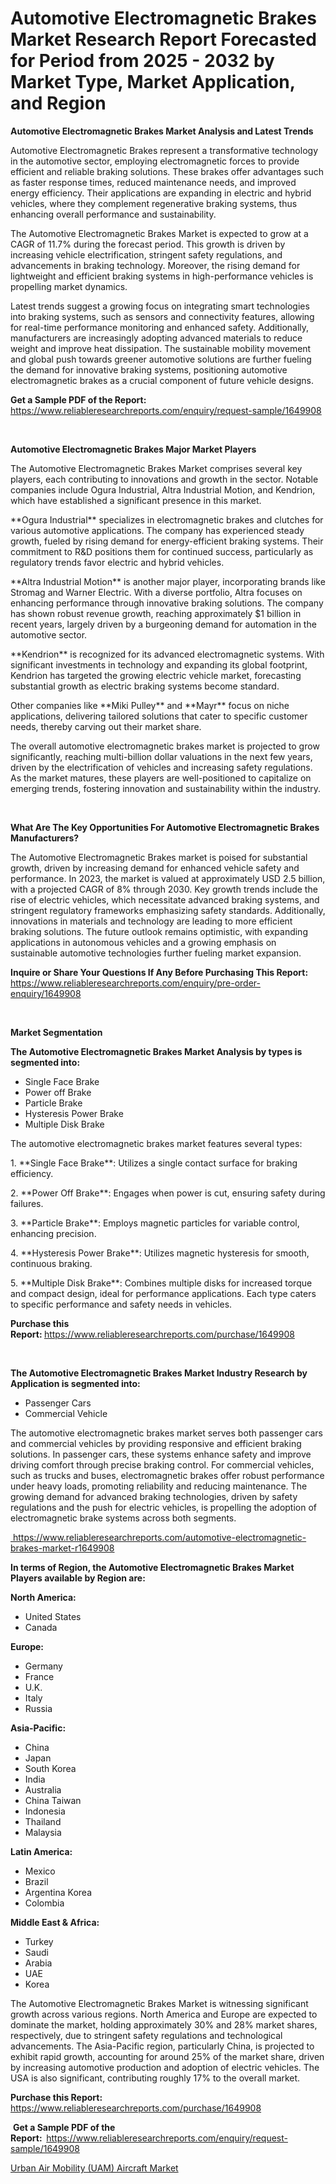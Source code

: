 <p><h1>Automotive Electromagnetic Brakes Market Research Report Forecasted for Period from 2025 -  2032 by Market Type, Market Application, and Region</h1></p><p><strong>Automotive Electromagnetic Brakes Market Analysis and Latest Trends</strong></p>
<p><p>Automotive Electromagnetic Brakes represent a transformative technology in the automotive sector, employing electromagnetic forces to provide efficient and reliable braking solutions. These brakes offer advantages such as faster response times, reduced maintenance needs, and improved energy efficiency. Their applications are expanding in electric and hybrid vehicles, where they complement regenerative braking systems, thus enhancing overall performance and sustainability.</p><p>The Automotive Electromagnetic Brakes Market is expected to grow at a CAGR of 11.7% during the forecast period. This growth is driven by increasing vehicle electrification, stringent safety regulations, and advancements in braking technology. Moreover, the rising demand for lightweight and efficient braking systems in high-performance vehicles is propelling market dynamics. </p><p>Latest trends suggest a growing focus on integrating smart technologies into braking systems, such as sensors and connectivity features, allowing for real-time performance monitoring and enhanced safety. Additionally, manufacturers are increasingly adopting advanced materials to reduce weight and improve heat dissipation. The sustainable mobility movement and global push towards greener automotive solutions are further fueling the demand for innovative braking systems, positioning automotive electromagnetic brakes as a crucial component of future vehicle designs.</p></p>
<p><strong>Get a Sample PDF of the Report:&nbsp;</strong> <a href="https://www.reliableresearchreports.com/enquiry/request-sample/1649908?utm_campaign=2606&utm_medium=2&utm_source=Github&utm_content=ia&utm_term=23032025&utm_id=automotive-electromagnetic-brakes">https://www.reliableresearchreports.com/enquiry/request-sample/1649908</a></p>
<p>&nbsp;</p>
<p><strong>Automotive Electromagnetic Brakes Major Market Players</strong></p>
<p><p>The Automotive Electromagnetic Brakes Market comprises several key players, each contributing to innovations and growth in the sector. Notable companies include Ogura Industrial, Altra Industrial Motion, and Kendrion, which have established a significant presence in this market.</p><p>**Ogura Industrial** specializes in electromagnetic brakes and clutches for various automotive applications. The company has experienced steady growth, fueled by rising demand for energy-efficient braking systems. Their commitment to R&D positions them for continued success, particularly as regulatory trends favor electric and hybrid vehicles.</p><p>**Altra Industrial Motion** is another major player, incorporating brands like Stromag and Warner Electric. With a diverse portfolio, Altra focuses on enhancing performance through innovative braking solutions. The company has shown robust revenue growth, reaching approximately $1 billion in recent years, largely driven by a burgeoning demand for automation in the automotive sector.</p><p>**Kendrion** is recognized for its advanced electromagnetic systems. With significant investments in technology and expanding its global footprint, Kendrion has targeted the growing electric vehicle market, forecasting substantial growth as electric braking systems become standard.</p><p>Other companies like **Miki Pulley** and **Mayr** focus on niche applications, delivering tailored solutions that cater to specific customer needs, thereby carving out their market share.</p><p>The overall automotive electromagnetic brakes market is projected to grow significantly, reaching multi-billion dollar valuations in the next few years, driven by the electrification of vehicles and increasing safety regulations. As the market matures, these players are well-positioned to capitalize on emerging trends, fostering innovation and sustainability within the industry.</p></p>
<p>&nbsp;</p>
<p><strong>What Are The Key Opportunities For Automotive Electromagnetic Brakes Manufacturers?</strong></p>
<p><p>The Automotive Electromagnetic Brakes market is poised for substantial growth, driven by increasing demand for enhanced vehicle safety and performance. In 2023, the market is valued at approximately USD 2.5 billion, with a projected CAGR of 8% through 2030. Key growth trends include the rise of electric vehicles, which necessitate advanced braking systems, and stringent regulatory frameworks emphasizing safety standards. Additionally, innovations in materials and technology are leading to more efficient braking solutions. The future outlook remains optimistic, with expanding applications in autonomous vehicles and a growing emphasis on sustainable automotive technologies further fueling market expansion.</p></p>
<p><strong>Inquire or Share Your Questions If Any Before Purchasing This Report:</strong> <a href="https://www.reliableresearchreports.com/enquiry/pre-order-enquiry/1649908?utm_campaign=2606&utm_medium=2&utm_source=Github&utm_content=ia&utm_term=23032025&utm_id=automotive-electromagnetic-brakes">https://www.reliableresearchreports.com/enquiry/pre-order-enquiry/1649908</a></p>
<p>&nbsp;</p>
<p><strong>Market Segmentation</strong></p>
<p><strong>The Automotive Electromagnetic Brakes Market Analysis by types is segmented into:</strong></p>
<p><ul><li>Single Face Brake</li><li>Power off Brake</li><li>Particle Brake</li><li>Hysteresis Power Brake</li><li>Multiple Disk Brake</li></ul></p>
<p><p>The automotive electromagnetic brakes market features several types: </p><p>1. **Single Face Brake**: Utilizes a single contact surface for braking efficiency.  </p><p>2. **Power Off Brake**: Engages when power is cut, ensuring safety during failures.  </p><p>3. **Particle Brake**: Employs magnetic particles for variable control, enhancing precision.  </p><p>4. **Hysteresis Power Brake**: Utilizes magnetic hysteresis for smooth, continuous braking.  </p><p>5. **Multiple Disk Brake**: Combines multiple disks for increased torque and compact design, ideal for performance applications. Each type caters to specific performance and safety needs in vehicles.</p></p>
<p><strong>Purchase this Report:&nbsp;</strong><a href="https://www.reliableresearchreports.com/purchase/1649908?utm_campaign=2606&utm_medium=2&utm_source=Github&utm_content=ia&utm_term=23032025&utm_id=automotive-electromagnetic-brakes">https://www.reliableresearchreports.com/purchase/1649908</a></p>
<p>&nbsp;</p>
<p><strong>The Automotive Electromagnetic Brakes Market Industry Research by Application is segmented into:</strong></p>
<p><ul><li>Passenger Cars</li><li>Commercial Vehicle</li></ul></p>
<p><p>The automotive electromagnetic brakes market serves both passenger cars and commercial vehicles by providing responsive and efficient braking solutions. In passenger cars, these systems enhance safety and improve driving comfort through precise braking control. For commercial vehicles, such as trucks and buses, electromagnetic brakes offer robust performance under heavy loads, promoting reliability and reducing maintenance. The growing demand for advanced braking technologies, driven by safety regulations and the push for electric vehicles, is propelling the adoption of electromagnetic brake systems across both segments.</p></p>
<p><a href="https://www.reliableresearchreports.com/automotive-electromagnetic-brakes-market-r1649908?utm_campaign=2606&utm_medium=2&utm_source=Github&utm_content=ia&utm_term=23032025&utm_id=automotive-electromagnetic-brakes">&nbsp;https://www.reliableresearchreports.com/automotive-electromagnetic-brakes-market-r1649908</a></p>
<p><strong>In terms of Region, the Automotive Electromagnetic Brakes Market Players available by Region are:</strong></p>
<p>
    <p> <strong> North America: </strong>
        <ul>
            <li>United States</li>
            <li>Canada</li>
        </ul>
        </p> 
    <p> <strong> Europe: </strong>
        <ul>
            <li>Germany</li>
            <li>France</li>
            <li>U.K.</li>
            <li>Italy</li>
            <li>Russia</li>
        </ul>
        </p> 
    <p> <strong> Asia-Pacific: </strong>
        <ul>
            <li>China</li>
            <li>Japan</li>
            <li>South Korea</li>
            <li>India</li>
            <li>Australia</li>
            <li>China Taiwan</li>
            <li>Indonesia</li>
            <li>Thailand</li>
            <li>Malaysia</li>
        </ul>
        </p> 
    <p> <strong> Latin America: </strong>
        <ul>
            <li>Mexico</li>
            <li>Brazil</li>
            <li>Argentina Korea</li>
            <li>Colombia</li>
        </ul>
        </p> 
    <p> <strong> Middle East & Africa: </strong>
        <ul>
            <li>Turkey</li>
            <li>Saudi</li>
            <li>Arabia</li>
            <li>UAE</li>
            <li>Korea</li>
        </ul>
    </p>
    </p>
<p><p>The Automotive Electromagnetic Brakes Market is witnessing significant growth across various regions. North America and Europe are expected to dominate the market, holding approximately 30% and 28% market shares, respectively, due to stringent safety regulations and technological advancements. The Asia-Pacific region, particularly China, is projected to exhibit rapid growth, accounting for around 25% of the market share, driven by increasing automotive production and adoption of electric vehicles. The USA is also significant, contributing roughly 17% to the overall market.</p></p>
<p><strong>Purchase this Report: </strong><a href="https://www.reliableresearchreports.com/purchase/1649908?utm_campaign=2606&utm_medium=2&utm_source=Github&utm_content=ia&utm_term=23032025&utm_id=automotive-electromagnetic-brakes">https://www.reliableresearchreports.com/purchase/1649908</a></p>
<p>&nbsp;<strong>Get a Sample PDF of the Report:&nbsp;&nbsp;</strong><a href="https://www.reliableresearchreports.com/enquiry/request-sample/1649908?utm_campaign=2606&utm_medium=2&utm_source=Github&utm_content=ia&utm_term=23032025&utm_id=automotive-electromagnetic-brakes">https://www.reliableresearchreports.com/enquiry/request-sample/1649908</a></p>
<p><strong></strong></p>
<p><p><a href="https://github.com/ulyssacrayne00231/Market-Research-Report-List-1/blob/main/urban-air-mobility-uam-aircraft-market.md?utm_campaign=2606&utm_medium=2&utm_source=Github&utm_content=ia&utm_term=23032025&utm_id=automotive-electromagnetic-brakes">Urban Air Mobility (UAM) Aircraft Market</a></p></p>